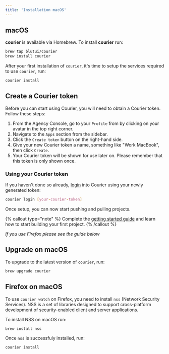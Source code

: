 ```yaml
---
title: 'Installation macOS'
---
```


## macOS

**courier** is available via Homebrew. To install **courier** run:

```bash
brew tap blutui/courier
brew install courier
```

After your first installation of `courier`, it's time to setup the services required to use `courier`, run:

```bash
courier install
```

## Create a Courier token

Before you can start using Courier, you will need to obtain a Courier token. Follow these steps:

1. From the Agency Console, go to your `Profile` from by clicking on your avatar in the top right corner.
2. Navigate to the `Apps` section from the sidebar.
3. Click the `Create token` button on the right-hand side.
4. Give your new Courier token a name, something like "Work MacBook", then click `Create`.
5. Your Courier token will be shown for use later on. Please remember that this token is only shown once.

### Using your Courier token

If you haven't done so already, [login](/docs/courier/commands#login) into Courier using your newly generated token:

```bash
courier login [your-courier-token]
```

Once setup, you can now start pushing and pulling projects.

{% callout type="note" %}
Complete the [getting started guide](/docs/courier/getting-started#linking-your-project) and learn how to start building your first project.
{% /callout %}

*If you use Firefox please see the guide below*

## Upgrade on macOS

To upgrade to the latest version of `courier`, run:

```bash
brew upgrade courier
```

## Firefox on macOS

To use `courier watch` on Firefox, you need to install `nss` (Network Security Services). NSS is a set of libraries designed to support cross-platform development of security-enabled client and server applications.

To install NSS on macOS run:

```bash
brew install nss
```

Once `nss` is successfuly installed, run:

```bash
courier install
```
